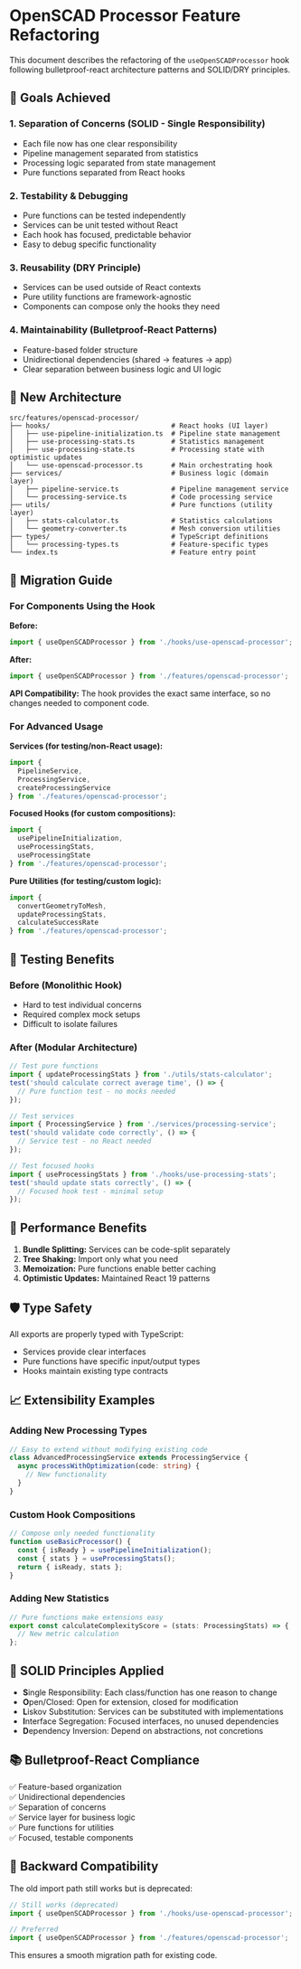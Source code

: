 # OpenSCAD Processor Feature Refactoring

This document describes the refactoring of the `useOpenSCADProcessor` hook following bulletproof-react architecture patterns and SOLID/DRY principles.

## 🎯 Goals Achieved

### 1. **Separation of Concerns (SOLID - Single Responsibility)**
- Each file now has one clear responsibility
- Pipeline management separated from statistics
- Processing logic separated from state management
- Pure functions separated from React hooks

### 2. **Testability & Debugging**
- Pure functions can be tested independently
- Services can be unit tested without React
- Each hook has focused, predictable behavior
- Easy to debug specific functionality

### 3. **Reusability (DRY Principle)**
- Services can be used outside of React contexts
- Pure utility functions are framework-agnostic
- Components can compose only the hooks they need

### 4. **Maintainability (Bulletproof-React Patterns)**
- Feature-based folder structure
- Unidirectional dependencies (shared → features → app)
- Clear separation between business logic and UI logic

## 📁 New Architecture

```
src/features/openscad-processor/
├── hooks/                              # React hooks (UI layer)
│   ├── use-pipeline-initialization.ts  # Pipeline state management
│   ├── use-processing-stats.ts         # Statistics management
│   ├── use-processing-state.ts         # Processing state with optimistic updates
│   └── use-openscad-processor.ts       # Main orchestrating hook
├── services/                           # Business logic (domain layer)
│   ├── pipeline-service.ts             # Pipeline management service
│   └── processing-service.ts           # Code processing service
├── utils/                              # Pure functions (utility layer)
│   ├── stats-calculator.ts             # Statistics calculations
│   └── geometry-converter.ts           # Mesh conversion utilities
├── types/                              # TypeScript definitions
│   └── processing-types.ts             # Feature-specific types
└── index.ts                            # Feature entry point
```

## 🔄 Migration Guide

### For Components Using the Hook

**Before:**
```typescript
import { useOpenSCADProcessor } from './hooks/use-openscad-processor';
```

**After:**
```typescript
import { useOpenSCADProcessor } from './features/openscad-processor';
```

**API Compatibility:** The hook provides the exact same interface, so no changes needed to component code.

### For Advanced Usage

**Services (for testing/non-React usage):**
```typescript
import { 
  PipelineService, 
  ProcessingService,
  createProcessingService 
} from './features/openscad-processor';
```

**Focused Hooks (for custom compositions):**
```typescript
import { 
  usePipelineInitialization,
  useProcessingStats,
  useProcessingState 
} from './features/openscad-processor';
```

**Pure Utilities (for testing/custom logic):**
```typescript
import { 
  convertGeometryToMesh,
  updateProcessingStats,
  calculateSuccessRate 
} from './features/openscad-processor';
```

## 🧪 Testing Benefits

### Before (Monolithic Hook)
- Hard to test individual concerns
- Required complex mock setups
- Difficult to isolate failures

### After (Modular Architecture)
```typescript
// Test pure functions
import { updateProcessingStats } from './utils/stats-calculator';
test('should calculate correct average time', () => {
  // Pure function test - no mocks needed
});

// Test services
import { ProcessingService } from './services/processing-service';
test('should validate code correctly', () => {
  // Service test - no React needed
});

// Test focused hooks
import { useProcessingStats } from './hooks/use-processing-stats';
test('should update stats correctly', () => {
  // Focused hook test - minimal setup
});
```

## 🚀 Performance Benefits

1. **Bundle Splitting:** Services can be code-split separately
2. **Tree Shaking:** Import only what you need
3. **Memoization:** Pure functions enable better caching
4. **Optimistic Updates:** Maintained React 19 patterns

## 🛡️ Type Safety

All exports are properly typed with TypeScript:
- Services provide clear interfaces
- Pure functions have specific input/output types
- Hooks maintain existing type contracts

## 📈 Extensibility Examples

### Adding New Processing Types
```typescript
// Easy to extend without modifying existing code
class AdvancedProcessingService extends ProcessingService {
  async processWithOptimization(code: string) {
    // New functionality
  }
}
```

### Custom Hook Compositions
```typescript
// Compose only needed functionality
function useBasicProcessor() {
  const { isReady } = usePipelineInitialization();
  const { stats } = useProcessingStats();
  return { isReady, stats };
}
```

### Adding New Statistics
```typescript
// Pure functions make extensions easy
export const calculateComplexityScore = (stats: ProcessingStats) => {
  // New metric calculation
};
```

## 🎯 SOLID Principles Applied

- **S**ingle Responsibility: Each class/function has one reason to change
- **O**pen/Closed: Open for extension, closed for modification
- **L**iskov Substitution: Services can be substituted with implementations
- **I**nterface Segregation: Focused interfaces, no unused dependencies
- **D**ependency Inversion: Depend on abstractions, not concretions

## 📚 Bulletproof-React Compliance

✅ Feature-based organization  
✅ Unidirectional dependencies  
✅ Separation of concerns  
✅ Service layer for business logic  
✅ Pure functions for utilities  
✅ Focused, testable components  

## 🔄 Backward Compatibility

The old import path still works but is deprecated:
```typescript
// Still works (deprecated)
import { useOpenSCADProcessor } from './hooks/use-openscad-processor';

// Preferred
import { useOpenSCADProcessor } from './features/openscad-processor';
```

This ensures a smooth migration path for existing code.
